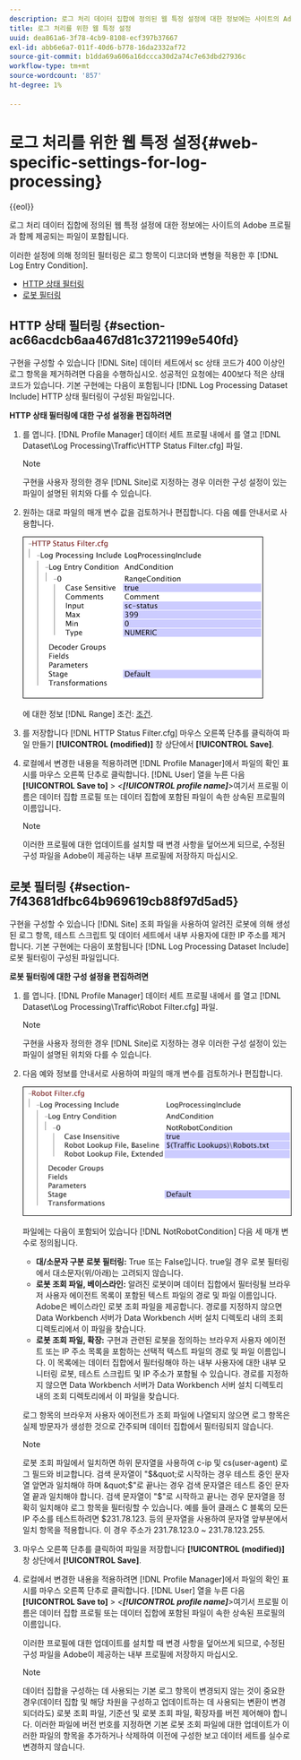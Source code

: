 ```yaml
---
description: 로그 처리 데이터 집합에 정의된 웹 특정 설정에 대한 정보에는 사이트의 Adobe 프로필과 함께 제공되는 파일이 포함됩니다.
title: 로그 처리를 위한 웹 특정 설정
uuid: dea861a6-3f78-4cb9-8108-ecf397b37667
exl-id: abb6e6a7-011f-40d6-b778-16da2332af72
source-git-commit: b1dda69a606a16dccca30d2a74c7e63dbd27936c
workflow-type: tm+mt
source-wordcount: '857'
ht-degree: 1%

---
```


# 로그 처리를 위한 웹 특정 설정{#web-specific-settings-for-log-processing}

{{eol}}

로그 처리 데이터 집합에 정의된 웹 특정 설정에 대한 정보에는 사이트의 Adobe 프로필과 함께 제공되는 파일이 포함됩니다.

이러한 설정에 의해 정의된 필터링은 로그 항목이 디코더와 변형을 적용한 후 [!DNL Log Entry Condition].

* [HTTP 상태 필터링](../../../home/c-dataset-const-proc/c-config-web-data/c-web-spec-log-proc.md#section-ac66acdcb6aa467d81c3721199e540fd)
* [로봇 필터링](../../../home/c-dataset-const-proc/c-config-web-data/c-web-spec-log-proc.md#section-7f43681dfbc64b969619cb88f97d5ad5)

## HTTP 상태 필터링 {#section-ac66acdcb6aa467d81c3721199e540fd}

구현을 구성할 수 있습니다 [!DNL Site] 데이터 세트에서 sc 상태 코드가 400 이상인 로그 항목을 제거하려면 다음을 수행하십시오. 성공적인 요청에는 400보다 적은 상태 코드가 있습니다. 기본 구현에는 다음이 포함됩니다 [!DNL Log Processing Dataset Include] HTTP 상태 필터링이 구성된 파일입니다.

**HTTP 상태 필터링에 대한 구성 설정을 편집하려면**

1. 를 엽니다. [!DNL Profile Manager] 데이터 세트 프로필 내에서 를 열고 [!DNL Dataset\Log Processing\Traffic\HTTP Status Filter.cfg] 파일.

   >[!NOTE]
   >
   >구현을 사용자 정의한 경우 [!DNL Site]로 지정하는 경우 이러한 구성 설정이 있는 파일이 설명된 위치와 다를 수 있습니다.

1. 원하는 대로 파일의 매개 변수 값을 검토하거나 편집합니다. 다음 예를 안내서로 사용합니다.

   ![](assets/cfg_WebParameters_HTTPStatusFilter.png)

   에 대한 정보 [!DNL Range] 조건: [조건](../../../home/c-dataset-const-proc/c-conditions/c-abt-cond.md).

1. 를 저장합니다 [!DNL HTTP Status Filter.cfg] 마우스 오른쪽 단추를 클릭하여 파일 만들기 **[!UICONTROL (modified)]** 창 상단에서 **[!UICONTROL Save]**.

1. 로컬에서 변경한 내용을 적용하려면 [!DNL Profile Manager]에서 파일의 확인 표시를 마우스 오른쪽 단추로 클릭합니다. [!DNL User] 열을 누른 다음 **[!UICONTROL Save to]** > *&lt;**[!UICONTROL profile name]**>*&#x200B;여기서 프로필 이름은 데이터 집합 프로필 또는 데이터 집합에 포함된 파일이 속한 상속된 프로필의 이름입니다.

   >[!NOTE]
   >
   >이러한 프로필에 대한 업데이트를 설치할 때 변경 사항을 덮어쓰게 되므로, 수정된 구성 파일을 Adobe이 제공하는 내부 프로필에 저장하지 마십시오.

## 로봇 필터링 {#section-7f43681dfbc64b969619cb88f97d5ad5}

구현을 구성할 수 있습니다 [!DNL Site] 조회 파일을 사용하여 알려진 로봇에 의해 생성된 로그 항목, 테스트 스크립트 및 데이터 세트에서 내부 사용자에 대한 IP 주소를 제거합니다. 기본 구현에는 다음이 포함됩니다 [!DNL Log Processing Dataset Include] 로봇 필터링이 구성된 파일입니다.

**로봇 필터링에 대한 구성 설정을 편집하려면**

1. 를 엽니다. [!DNL Profile Manager] 데이터 세트 프로필 내에서 를 열고 [!DNL Dataset\Log Processing\Traffic\Robot Filter.cfg] 파일.

   >[!NOTE]
   >
   >구현을 사용자 정의한 경우 [!DNL Site]로 지정하는 경우 이러한 구성 설정이 있는 파일이 설명된 위치와 다를 수 있습니다.

1. 다음 예와 정보를 안내서로 사용하여 파일의 매개 변수를 검토하거나 편집합니다.

   ![](assets/cfg_WebParameters_RobotFilter.png)

   파일에는 다음이 포함되어 있습니다 [!DNL NotRobotCondition] 다음 세 매개 변수로 정의됩니다.

   * **대/소문자 구분 로봇 필터링:** True 또는 False입니다. true일 경우 로봇 필터링에서 대소문자(위/아래)는 고려되지 않습니다.
   * **로봇 조회 파일, 베이스라인:** 알려진 로봇이며 데이터 집합에서 필터링될 브라우저 사용자 에이전트 목록이 포함된 텍스트 파일의 경로 및 파일 이름입니다. Adobe은 베이스라인 로봇 조회 파일을 제공합니다. 경로를 지정하지 않으면 Data Workbench 서버가 Data Workbench 서버 설치 디렉토리 내의 조회 디렉토리에서 이 파일을 찾습니다.
   * **로봇 조회 파일, 확장:** 구현과 관련된 로봇을 정의하는 브라우저 사용자 에이전트 또는 IP 주소 목록을 포함하는 선택적 텍스트 파일의 경로 및 파일 이름입니다. 이 목록에는 데이터 집합에서 필터링해야 하는 내부 사용자에 대한 내부 모니터링 로봇, 테스트 스크립트 및 IP 주소가 포함될 수 있습니다. 경로를 지정하지 않으면 Data Workbench 서버가 Data Workbench 서버 설치 디렉토리 내의 조회 디렉토리에서 이 파일을 찾습니다.

   로그 항목의 브라우저 사용자 에이전트가 조회 파일에 나열되지 않으면 로그 항목은 실제 방문자가 생성한 것으로 간주되며 데이터 집합에서 필터링되지 않습니다.

   >[!NOTE]
   >
   >로봇 조회 파일에서 일치하면 하위 문자열을 사용하여 c-ip 및 cs(user-agent) 로그 필드와 비교합니다. 검색 문자열이 &quot;$&quot;로 시작하는 경우 테스트 중인 문자열 앞면과 일치해야 하며 &quot;$&quot;로 끝나는 경우 검색 문자열은 테스트 중인 문자열 끝과 일치해야 합니다. 검색 문자열이 &quot;$&quot;로 시작하고 끝나는 경우 문자열을 정확히 일치해야 로그 항목을 필터링할 수 있습니다. 예를 들어 클래스 C 블록의 모든 IP 주소를 테스트하려면 $231.78.123. 등의 문자열을 사용하여 문자열 앞부분에서 일치 항목을 적용합니다. 이 경우 주소가 231.78.123.0 ~ 231.78.123.255.

1. 마우스 오른쪽 단추를 클릭하여 파일을 저장합니다 **[!UICONTROL (modified)]** 창 상단에서 **[!UICONTROL Save]**.

1. 로컬에서 변경한 내용을 적용하려면 [!DNL Profile Manager]에서 파일의 확인 표시를 마우스 오른쪽 단추로 클릭합니다. [!DNL User] 열을 누른 다음 **[!UICONTROL Save to]** > *&lt;**[!UICONTROL profile name]**>*&#x200B;여기서 프로필 이름은 데이터 집합 프로필 또는 데이터 집합에 포함된 파일이 속한 상속된 프로필의 이름입니다.

   이러한 프로필에 대한 업데이트를 설치할 때 변경 사항을 덮어쓰게 되므로, 수정된 구성 파일을 Adobe이 제공하는 내부 프로필에 저장하지 마십시오.

   >[!NOTE]
   >
   >데이터 집합을 구성하는 데 사용되는 기본 로그 항목이 변경되지 않는 것이 중요한 경우(데이터 집합 및 해당 차원을 구성하고 업데이트하는 데 사용되는 변환이 변경되더라도) 로봇 조회 파일, 기준선 및 로봇 조회 파일, 확장자를 버전 제어해야 합니다. 이러한 파일에 버전 번호를 지정하면 기본 로봇 조회 파일에 대한 업데이트가 이러한 파일의 항목을 추가하거나 삭제하여 이전에 구성한 보고 데이터 세트를 실수로 변경하지 않습니다.
